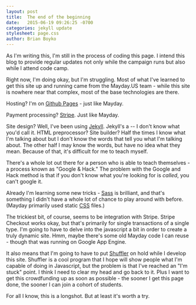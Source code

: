 ```yaml
---
layout: post
title:  The end of the beginning
date:   2015-06-19 09:26:25 -0700
categories: jekyll update
stylesheet: page.css
author: Brian Boyko
---
```

As I'm writing this, I'm still in the process of coding this page.  I intend this blog to provide regular updates not only while the campaign runs but also while I attend code camp. 

Right now, I'm doing okay, but I'm struggling.  Most of what I've learned to get this site up and running came from the Mayday.US team - while this site is nowhere near that complex, most of the base technologies are there. <!-- break -->

Hosting? I'm on [Github Pages](https://pages.github.com/) - just like Mayday. 

Payment processing? [Stripe](https://stripe.com/). Just like Mayday. 

Site design?  Well, I've been using [Jekyll](http://jekyllrb.com/).  Jekyll's a -- I don't know what you'd call it.  HTML preprocessor?  Site builder? Half the times I know what I'm talking about but I don't know the words that tell you what I'm talking about.  The other half I may know the words, but have no idea what they mean.  Because of that, it's difficult for me to teach myself.  

There's a whole lot out there for a person who is able to teach themselves - a process known as "Google & Hack."  The problem with the Google and Hack method is that if you don't know what you're looking for is *called*, you can't google it. 

Already I'm learning some new tricks - [Sass](http://sass-lang.com/) is brilliant, and that's something I didn't have a whole lot of chance to play around with before. (Mayday primarily used static [CSS](http://www.w3.org/Style/CSS/Overview.en.html) files.)

The trickiest bit, of course, seems to be integration with Stripe.  Stripe Checkout works okay, but that's primarily for single transactions of a single type. I'm going to have to delve into the javascript a bit in order to create a truly dynamic site.  Hmm, maybe there's some old Mayday code I can reuse - though that was running on Google App Engine. 

It also means that I'm going to have to put [Shuffler](http://brianboyko.github.io/shuffler) on hold while I develop this site.  Shuffler is a cool program that I hope will show people what I'm capable of doing in Javascript, but the problem is that I've reached an "I'm stuck" point.  I think I need to clear my head and go back to it. Plus I want to get this crowdfunding up as soon as possible - the sooner I get this page done, the sooner I can join a cohort of students.  

For all I know, this is a longshot.  But at least it's worth a try. 